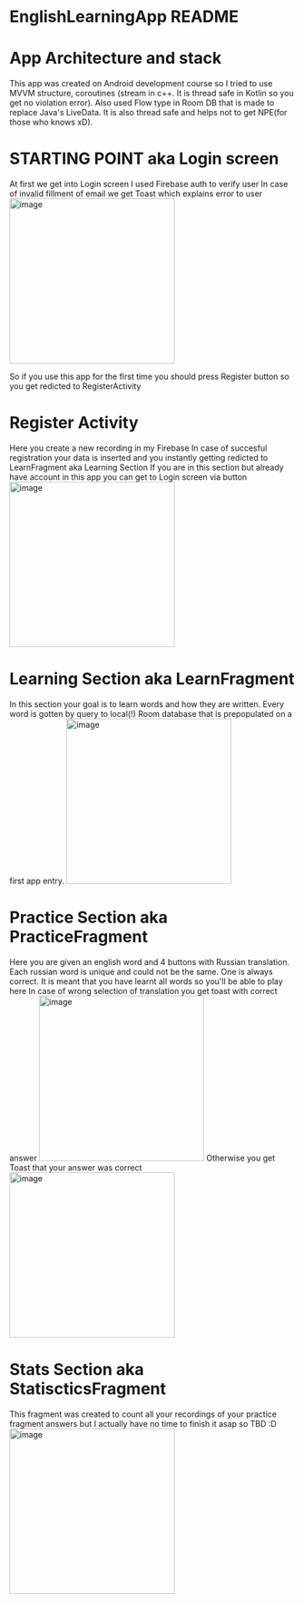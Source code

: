 # EnglishLearningApp README

# App Architecture and stack
This app was created on Android development course so I tried to use MVVM structure, coroutines (stream in c++. It is thread safe in Kotlin so you get no violation error).
Also used Flow<Object> type in Room DB that is made to replace Java's LiveData. It is also thread safe and helps not to get NPE(for those who knows xD).

# STARTING POINT aka Login screen
At first we get into Login screen
I used Firebase auth to verify user
In case of invalid fillment of email we get Toast which explains error to user
<img width="291" alt="image" src="https://user-images.githubusercontent.com/61650907/168495313-d8728589-a91c-45a7-98ab-fb35957d4bdb.jpg">

So if you use this app for the first time you should press Register button so you get redicted to RegisterActivity

# Register Activity
Here you create a new recording in my Firebase
In case of succesful registration your data is inserted and you instantly getting redicted to LearnFragment aka Learning Section
If you are in this section but already have account in this app you can get to Login screen via button
<img width="291" alt="image" src="https://user-images.githubusercontent.com/61650907/168495320-a691681b-60da-4eca-89eb-6dcb4595df87.jpg">

# Learning Section aka LearnFragment
In this section your goal is to learn words and how they are written. Every word is gotten by query to local(!) Room database that is prepopulated on a first app entry.
<img width="291" alt="image" src="![LearnFragment](https://user-images.githubusercontent.com/61650907/168495330-d2a1f1a4-654f-4b06-8c15-f1af1f7a1015.jpg)">

# Practice Section aka PracticeFragment
Here you are given an english word and 4 buttons with Russian translation. Each russian word is unique and could not be the same. One is always correct. It is meant that you have learnt all words so you'll be able to play here
In case of wrong selection of translation you get toast with correct answer 
<img width="291" alt="image" src="![wrongWordPractice](https://user-images.githubusercontent.com/61650907/168495335-d0db6eff-ee04-44df-97ab-53a8c87d8248.jpg)">
Otherwise you get Toast that your answer was correct
<img width="291" alt="image" src="![correctWordPractice](https://user-images.githubusercontent.com/61650907/168495341-8034e438-db21-47ab-8700-670720e3c0ac.jpg)">
  
# Stats Section aka StatiscticsFragment
This fragment was created to count all your recordings of your practice fragment answers but I actually have no time to finish it asap so TBD :D
<img width="291" alt="image" src="![statisticsFragment](https://user-images.githubusercontent.com/61650907/168495351-4c320998-9ee1-4524-b314-89d7770f5111.jpg)">
